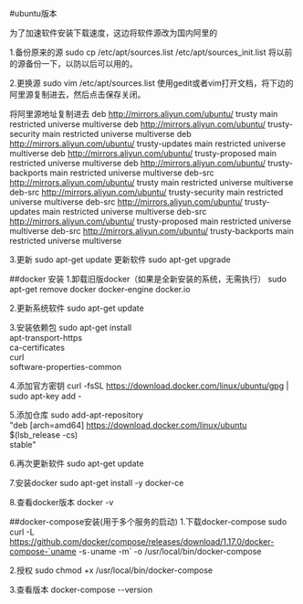#ubuntu版本

为了加速软件安装下载速度，这边将软件源改为国内阿里的

1.备份原来的源
  sudo cp /etc/apt/sources.list /etc/apt/sources_init.list
将以前的源备份一下，以防以后可以用的。

2.更换源
  sudo vim /etc/apt/sources.list
  使用gedit或者vim打开文档，将下边的阿里源复制进去，然后点击保存关闭。

  将阿里源地址复制进去
deb http://mirrors.aliyun.com/ubuntu/ trusty main restricted universe multiverse
deb http://mirrors.aliyun.com/ubuntu/ trusty-security main restricted universe multiverse
deb http://mirrors.aliyun.com/ubuntu/ trusty-updates main restricted universe multiverse
deb http://mirrors.aliyun.com/ubuntu/ trusty-proposed main restricted universe multiverse
deb http://mirrors.aliyun.com/ubuntu/ trusty-backports main restricted universe multiverse
deb-src http://mirrors.aliyun.com/ubuntu/ trusty main restricted universe multiverse
deb-src http://mirrors.aliyun.com/ubuntu/ trusty-security main restricted universe multiverse
deb-src http://mirrors.aliyun.com/ubuntu/ trusty-updates main restricted universe multiverse
deb-src http://mirrors.aliyun.com/ubuntu/ trusty-proposed main restricted universe multiverse
deb-src http://mirrors.aliyun.com/ubuntu/ trusty-backports main restricted universe multiverse

3.更新
  sudo apt-get update
  更新软件
  sudo apt-get upgrade


##docker 安装
1.卸载旧版docker（如果是全新安装的系统，无需执行）
  sudo apt-get remove docker docker-engine docker.io

2.更新系统软件
  sudo apt-get update
  
3.安装依赖包
  sudo apt-get install \
    apt-transport-https \
    ca-certificates \
    curl \
    software-properties-common

4.添加官方密钥
  curl -fsSL https://download.docker.com/linux/ubuntu/gpg | sudo apt-key add -

5.添加仓库
  sudo add-apt-repository \
   "deb [arch=amd64] https://download.docker.com/linux/ubuntu \
   $(lsb_release -cs) \
   stable"

6.再次更新软件
  sudo apt-get update

7.安装docker
  sudo apt-get install -y docker-ce
  
8.查看docker版本
  docker -v

##docker-compose安装(用于多个服务的启动)
1.下载docker-compose
  sudo curl -L https://github.com/docker/compose/releases/download/1.17.0/docker-compose-`uname -s`-`uname -m` -o /usr/local/bin/docker-compose

2.授权
  sudo chmod +x /usr/local/bin/docker-compose

3.查看版本
  docker-compose --version
  
  
  
  
  
  
  
  
  
